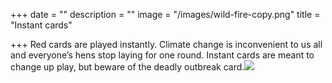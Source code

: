+++
date = ""
description = ""
image = "/images/wild-fire-copy.png"
title = "Instant cards"

+++
Red cards are played instantly. Climate change is inconvenient to us all and everyone’s hens stop laying for one round. Instant cards are meant to change up play, but beware of the deadly outbreak card.![](/images/outbreak-copy.png)